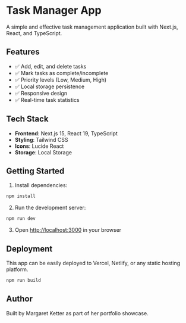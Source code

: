 # Task Manager App

A simple and effective task management application built with Next.js, React, and TypeScript.

## Features

- ✅ Add, edit, and delete tasks
- ✅ Mark tasks as complete/incomplete
- ✅ Priority levels (Low, Medium, High)
- ✅ Local storage persistence
- ✅ Responsive design
- ✅ Real-time task statistics

## Tech Stack

- **Frontend**: Next.js 15, React 19, TypeScript
- **Styling**: Tailwind CSS
- **Icons**: Lucide React
- **Storage**: Local Storage

## Getting Started

1. Install dependencies:
```bash
npm install
```

2. Run the development server:
```bash
npm run dev
```

3. Open [http://localhost:3000](http://localhost:3000) in your browser

## Deployment

This app can be easily deployed to Vercel, Netlify, or any static hosting platform.

```bash
npm run build
```

## Author

Built by Margaret Ketter as part of her portfolio showcase.